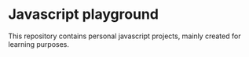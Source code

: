 # Javascript playground
This repository contains personal javascript projects, mainly created for learning purposes.
